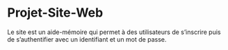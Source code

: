 # Projet-Site-Web
Le site est un aide-mémoire qui permet à des utilisateurs de s’inscrire puis de s’authentifier  avec un identifiant et un mot de passe.
